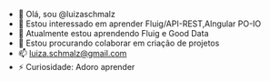 - 👋 Olá, sou @luizaschmalz
- 👀 Estou interessado em aprender Fluig/API-REST,Alngular PO-IO
- 🌱 Atualmente estou aprendendo Fluig e Good Data
- 💞️ Estou procurando colaborar em criação de projetos
- 📫 luiza.schmalz@gmail.com   
- ⚡ Curiosidade: Adoro aprender
